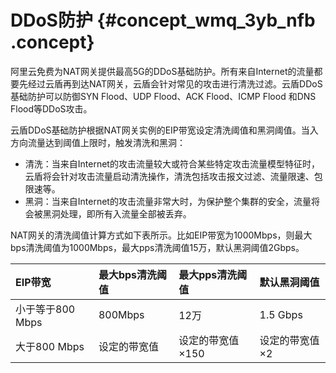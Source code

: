# DDoS防护 {#concept_wmq_3yb_nfb .concept}

阿里云免费为NAT网关提供最高5G的DDoS基础防护。所有来自Internet的流量都要先经过云盾再到达NAT网关，云盾会针对常见的攻击进行清洗过滤。云盾DDoS基础防护可以防御SYN Flood、UDP Flood、ACK Flood、ICMP Flood 和DNS Flood等DDoS攻击。

云盾DDoS基础防护根据NAT网关实例的EIP带宽设定清洗阈值和黑洞阈值。当入方向流量达到阈值上限时，触发清洗和黑洞：

-   清洗：当来自Internet的攻击流量较大或符合某些特定攻击流量模型特征时，云盾将会针对攻击流量启动清洗操作，清洗包括攻击报文过滤、流量限速、包限速等。
-   黑洞：当来自Internet的攻击流量非常大时，为保护整个集群的安全，流量将会被黑洞处理，即所有入流量全部被丢弃。

NAT网关的清洗阈值计算方式如下表所示。比如EIP带宽为1000Mbps，则最大bps清洗阈值为1000Mbps，最大pps清洗阈值15万，默认黑洞阈值2Gbps。

|EIP带宽|最大bps清洗阈值|最大pps清洗阈值|默认黑洞阈值|
|:----|:--------|:--------|:-----|
|小于等于800 Mbps|800Mbps|12万|1.5 Gbps|
|大于800 Mbps|设定的带宽值|设定的带宽值×150|设定的带宽值×2|


